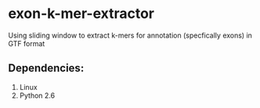 # exon-k-mer-extractor
Using sliding window to extract k-mers for annotation (specfically exons) in GTF format

## Dependencies:
1. Linux
2. Python 2.6

